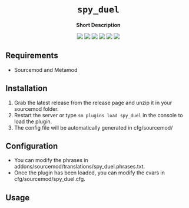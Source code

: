 <div align="center">
  <h1><code>spy_duel</code></h1>
  <p>
    <strong>Short Description</strong>
  </p>
  <p style="margin-bottom: 0.5ex;">
    <img
        src="https://img.shields.io/github/downloads/kingofings/spy_duel/total"
    />
    <img
        src="https://img.shields.io/github/last-commit/kingofings/spy_duel"
    />
    <img
        src="https://img.shields.io/github/issues/kingofings/spy_duel"
    />
    <img
        src="https://img.shields.io/github/issues-closed/kingofings/spy_duel"
    />
    <img
        src="https://img.shields.io/github/repo-size/kingofings/spy_duel"
    />
    <img
        src="https://img.shields.io/github/workflow/status/kingofings/spy_duel/Compile%20and%20release"
    />
  </p>
</div>


## Requirements ##
- Sourcemod and Metamod


## Installation ##
1. Grab the latest release from the release page and unzip it in your sourcemod folder.
2. Restart the server or type `sm plugins load spy_duel` in the console to load the plugin.
3. The config file will be automatically generated in cfg/sourcemod/

## Configuration ##
- You can modify the phrases in addons/sourcemod/translations/spy_duel.phrases.txt.
- Once the plugin has been loaded, you can modify the cvars in cfg/sourcemod/spy_duel.cfg.


## Usage ##
